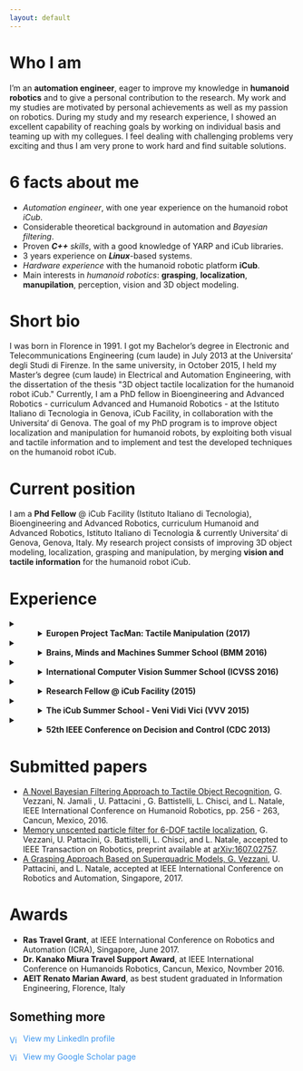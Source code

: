 ```yaml
---
layout: default
---
```


# Who I am

I’m an **automation engineer**, eager to improve my knowledge in **humanoid robotics** and to give a personal
contribution to the research. My work and my studies are motivated by personal achievements as well as
my passion on robotics. During my study and my research experience, I showed an excellent capability
of reaching goals by working on individual basis and teaming up with my collegues. I feel dealing with
challenging problems very exciting and thus I am very prone to work hard and find suitable solutions.

# 6 facts about me
- _Automation engineer_, with one year experience on the humanoid robot _iCub_.
- Considerable theoretical background in automation and _Bayesian filtering_.
- Proven _**C++** skills_, with a good knowledge of YARP and iCub libraries.
- 3 years experience on _**Linux**_-based systems.
- _Hardware experience_ with the humanoid robotic platform **iCub**.
- Main interests in _humanoid robotics_: **grasping**, **localization**, **manupilation**, perception, vision
  and 3D object modeling.
  
  
# Short bio

I was born in Florence in 1991. I got my Bachelor’s degree in Electronic and Telecommunications
Engineering (cum laude) in July 2013 at the Universita‘ degli Studi di Firenze. In the same university, in
October 2015, I held my Master’s degree (cum laude) in Electrical and Automation Engineering, with the
dissertation of the thesis "3D object tactile localization for the humanoid robot iCub." Currently, I am a
PhD fellow in Bioengineering and Advanced Robotics - curriculum Advanced and Humanoid Robotics - at
the Istituto Italiano di Tecnologia in Genova, iCub Facility, in collaboration with the Universita‘ di Genova.
The goal of my PhD program is to improve object localization and manipulation for humanoid robots, by
exploiting both visual and tactile information and to implement and test the developed techniques on the
humanoid robot iCub.

# Current position

I am a **Phd Fellow** @ iCub Facility (Istituto Italiano di Tecnologia), Bioengineering and Advanced
 Robotics, curriculum Humanoid and Advanced Robotics, Istituto Italiano di Tecnologia &
currently Universita‘ di Genova, Genova, Italy.
My research project consists of improving 3D object modeling, localization, grasping and manipulation,
by merging **vision and tactile information** for the humanoid robot iCub.


# Experience

 <details>
   <summary> <li style="margin-left: 50px;"> <b>Europen Project TacMan: Tactile Manipulation (2017)</b> </li> </summary>
        <p style="margin-left: 50px;">TacMan is a project founded by the European Union, FP7 ICT Cognitive System and Robotics, no. 610967.
        My work for the TacMan project contributed to improving <b>recognition and manipulation skills</b> for the
humanoid robot iCub. I developed a model-based tactile object localization and recognition algorithm
and a novel pipeline in order to make the iCub robot perform the <b>handover task</b>, i.e. transfer an
object from one hand to the other.</p>
 </details>
 <details>
   <summary> <li style="margin-left: 50px;"> <b>Brains, Minds and Machines Summer School (BMM 2016)</b> </li> </summary>
   <p style="margin-left: 50px;"> BMM summer school is organized by Harvard Medical School
September, and Massachusetts Institute of Technology, Woods Hole, Massachusetts, US. An intensive three-week course will give advanced students a “deep end” introduction to the problem
of intelligence – how the brain produces intelligent behavior and how we may be able to replicate
intelligence in machines. (Selected students: 30/300 nearly.) The school required the accomplishment of a 3 week project, for which I implemented an algorithm, capable of <b>detecting and recognize activities in real videos</b>. We achieved our goal by modeling the problem through <b>Hidden Markov Models</b> and by using </b>Bayesian Regression</b> as main approach.</p>
 </details>
 <details>
   <summary> <li style="margin-left: 50px;"> <b>International Computer Vision Summer School (ICVSS 2016)</b> </li> </summary>
        <p style="margin-left: 50px;">ICVSS is organized by University
of Cambridge and University of Catania, Ragusa, Italy.
The tenth edition of the International Computer Vision Summer School aims to provide both an
objective and clear overview and an in-depth analysis of the state-of-the-art research in Computer
Vision. The courses will be delivered by world renowned experts in the field, from both academia and
industry, and will cover both theoretical and practical aspects of real Computer Vision problems as
well as examples of their successful commercialisation. (Selected students: 150/396.)</p>
 </details>
 <details>
   <summary> <li style="margin-left: 50px;"> <b>Research Fellow @ iCub Facility (2015)</b> </li> </summary>
        <p style="margin-left: 50px;">I have partnered with the Italian Institute of Technology during my <b>M.Sc. thesis</b>, about  6D object tactile localization, i.e. the problem to estimate the 6-DOF pose of a tridimensional
object, whose model is known  by using the tactile measurements collected with the robot iCub.</p>
</details>
<details>
  <summary> <li style="margin-left: 50px;"> <b>The iCub Summer School - Veni Vidi Vici (VVV 2015)</b> </li> </summary>
       <p style="margin-left: 50px;">The school focuses on humanoid robotics, with the goal to foster collaboration on robot software
across the boundaries and lifetimes of specific platforms and projects.</p>
</details>
<details>
   <summary> <li style="margin-left: 50px;"> <b>52th IEEE Conference on Decision and Control (CDC 2013)</b> </li> </summary>
        <p style="margin-left: 50px;">During my master course I joined the IEEE Conference on Decision and Control as a Crew Member. The CDC is recognized as the premier scientific and engineering conference dedicated to the
advancement of the theory and practice of systems and control.</p>
</details>


# Submitted papers
- [A Novel Bayesian Filtering Approach to Tactile Object Recognition](recognition), G. Vezzani, N.
 Jamali , U. Pattacini , G. Battistelli, L. Chisci, and L. Natale, IEEE International Conference
 on Humanoid Robotics, pp. 256 - 263, Cancun, Mexico, 2016.
- [Memory unscented particle filter for 6-DOF tactile localization](mupf), G. Vezzani, U. Pattacini,
 G. Battistelli, L. Chisci, and L. Natale, accepted to IEEE Transaction on Robotics, preprint
 available at [arXiv:1607.02757](https://arxiv.org/pdf/1607.02757.pdf).
- [A Grasping Approach Based on Superquadric Models, G. Vezzani](grasping), U. Pattacini, and L.
  Natale, accepted at IEEE International Conference on Robotics and Automation, Singapore, 2017.
  
# Awards
- **Ras Travel Grant**, at IEEE International Conference on Robotics and Automation (ICRA),
 Singapore, June 2017.
- **Dr. Kanako Miura Travel Support Award**, at IEEE International Conference on Humanoids
 Robotics, Cancun, Mexico, Novmber 2016.
- **AEIT Renato Marian Award**, as best student graduated in Information Engineering, Florence, Italy
 


## Something more

<a href="https://it.linkedin.com/pub/giulia-vezzani/b7/a46/51a" style="text-decoration:none;"><span style="color:#3A94EE;"><img src="https://static.licdn.com/scds/common/u/img/webpromo/btn_in_20x15.png" width="20" height="15" alt="View my LinkedIn profile" style="vertical-align:middle;" border="0">&nbsp;View my LinkedIn profile</span></a>


<a href="https://scholar.google.it/citations?user=Zlpuln8AAAAJ&hl=it" style="text-decoration:none;"><span style="color:#3A94EE;"><img src="https://raw.githubusercontent.com/giuliavezzani/giuliavezzani.github.io/master/files/google-scholar.png" width="20" height="15" alt="View my Google Scholar page" style="vertical-align:middle;" border="0">&nbsp;View my Google Scholar page</span></a>

